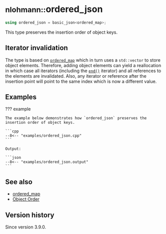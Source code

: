 # <small>nlohmann::</small>ordered_json

```cpp
using ordered_json = basic_json<ordered_map>;
```

This type preserves the insertion order of object keys.

## Iterator invalidation

The type is based on [`ordered_map`](ordered_map.md) which in turn uses a `std::vector` to store object elements.
Therefore, adding object elements can yield a reallocation in which case all iterators (including the
[`end()`](basic_json/end.md) iterator) and all references to the elements are invalidated. Also, any iterator or
reference after the insertion point will point to the same index which is now a different value.

## Examples

??? example

    The example below demonstrates how `ordered_json` preserves the insertion order of object keys.

    ```cpp
    --8<-- "examples/ordered_json.cpp"
    ```
    
    Output:
    
    ```json
    --8<-- "examples/ordered_json.output"
    ```

## See also

- [ordered_map](ordered_map.md)
- [Object Order](../features/object_order.md)

## Version history

Since version 3.9.0.
